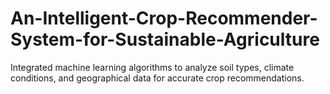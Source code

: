 # An-Intelligent-Crop-Recommender-System-for-Sustainable-Agriculture
Integrated machine learning algorithms to analyze soil types, climate conditions, and geographical data for accurate crop recommendations. 
